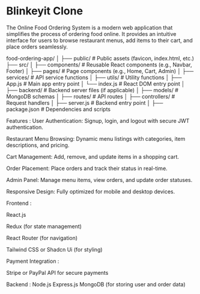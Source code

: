 # Blinkeyit Clone 
The Online Food Ordering System is a modern web application that simplifies the process of ordering food online. It provides an intuitive interface for users to browse restaurant menus, add items to their cart, and place orders seamlessly.

food-ordering-app/
│
├── public/              # Public assets (favicon, index.html, etc.)
├── src/
│   ├── components/      # Reusable React components (e.g., Navbar, Footer)
│   ├── pages/           # Page components (e.g., Home, Cart, Admin)
│   ├── services/        # API service functions
│   ├── utils/           # Utility functions
│   ├── App.js           # Main app entry point
│   └── index.js         # React DOM entry point
│
├── backend/             # Backend server files (if applicable)
│   ├── models/          # MongoDB schemas
│   ├── routes/          # API routes
│   ├── controllers/     # Request handlers
│   ├── server.js        # Backend entry point
│
├── package.json         # Dependencies and scripts





Features : 
User Authentication: Signup, login, and logout with secure JWT authentication.

Restaurant Menu Browsing: Dynamic menu listings with categories, item descriptions, and pricing.

Cart Management: Add, remove, and update items in a shopping cart.

Order Placement: Place orders and track their status in real-time.

Admin Panel: Manage menu items, view orders, and update order statuses.

Responsive Design: Fully optimized for mobile and desktop devices.


Frontend : 

React.js

Redux (for state management)

React Router (for navigation)

Tailwind CSS or Shadcn Ui (for styling)

Payment Integration : 

Stripe or PayPal API for secure payments

Backend :
Node.js
Express.js
MongoDB (for storing user and order data)
